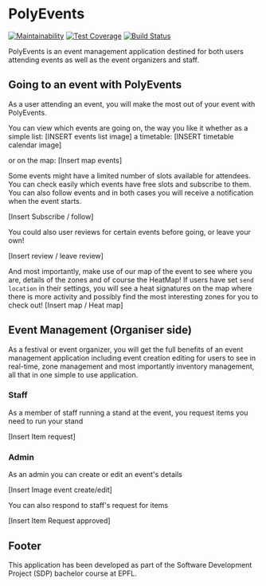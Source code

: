 # PolyEvents
[![Maintainability](https://api.codeclimate.com/v1/badges/e0ca1e3e0ed16ab83535/maintainability)](https://codeclimate.com/github/SDPTeam15/PolyEvents/maintainability)
[![Test Coverage](https://api.codeclimate.com/v1/badges/e0ca1e3e0ed16ab83535/test_coverage)](https://codeclimate.com/github/SDPTeam15/PolyEvents/test_coverage)
[![Build Status](https://api.cirrus-ci.com/github/SDPTeam15/PolyEvents.svg)](https://cirrus-ci.com/github/SDPTeam15/PolyEvents)

PolyEvents is an event management application destined for both users attending events as well as 
the event organizers and staff.

## Going to an event with PolyEvents
As a user attending an event, you will make the most out of your event with PolyEvents.

You can view which events are going on, the way you like it whether as a simple list:
[INSERT events list image]
a timetable: 
[INSERT timetable calendar image]

or on the map:
[Insert map events]

Some events might have a limited number of slots available for attendees. You can 
check easily which events have free slots and subscribe to them. You can also follow events and
in both cases you will receive a notification when the event starts.

[Insert Subscribe / follow]

You could also user reviews for certain events before going, or leave your own!

[Insert review / leave review]

And most importantly, make use of our map of the event to see where you are, details of the zones
and of course the HeatMap! If users have set `send location` in their settings, you will see a heat signatures
on the map where there is more activity and possibly find the most interesting zones for you to check out!
[Insert map / Heat map] 

## Event Management (Organiser side)
As a festival or event organizer, you will get the full benefits of an event management application
including event creation editing for users to see in real-time, zone management and most importantly 
inventory management, all that in one simple to use application.

### Staff
As a member of staff running a stand at the event, you request items you need to run your stand

[Insert Item request] 

### Admin
As an admin you can create or edit an event's details

[Insert Image event create/edit]

You can also respond to staff's request for items

[Insert Item Request approved]

## Footer
This application has been developed as part of the Software Development Project (SDP) bachelor course
at EPFL.
